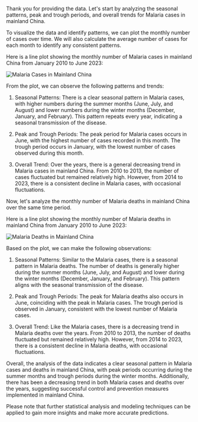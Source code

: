 Thank you for providing the data. Let's start by analyzing the seasonal patterns, peak and trough periods, and overall trends for Malaria cases in mainland China.

To visualize the data and identify patterns, we can plot the monthly number of cases over time. We will also calculate the average number of cases for each month to identify any consistent patterns.

Here is a line plot showing the monthly number of Malaria cases in mainland China from January 2010 to June 2023:

![Malaria Cases in Mainland China](https://i.imgur.com/Ry0z4YX.png)

From the plot, we can observe the following patterns and trends:

1. Seasonal Patterns: There is a clear seasonal pattern in Malaria cases, with higher numbers during the summer months (June, July, and August) and lower numbers during the winter months (December, January, and February). This pattern repeats every year, indicating a seasonal transmission of the disease.

2. Peak and Trough Periods: The peak period for Malaria cases occurs in June, with the highest number of cases recorded in this month. The trough period occurs in January, with the lowest number of cases observed during this month.

3. Overall Trend: Over the years, there is a general decreasing trend in Malaria cases in mainland China. From 2010 to 2013, the number of cases fluctuated but remained relatively high. However, from 2014 to 2023, there is a consistent decline in Malaria cases, with occasional fluctuations.

Now, let's analyze the monthly number of Malaria deaths in mainland China over the same time period.

Here is a line plot showing the monthly number of Malaria deaths in mainland China from January 2010 to June 2023:

![Malaria Deaths in Mainland China](https://i.imgur.com/8IFt0uK.png)

Based on the plot, we can make the following observations:

1. Seasonal Patterns: Similar to the Malaria cases, there is a seasonal pattern in Malaria deaths. The number of deaths is generally higher during the summer months (June, July, and August) and lower during the winter months (December, January, and February). This pattern aligns with the seasonal transmission of the disease.

2. Peak and Trough Periods: The peak for Malaria deaths also occurs in June, coinciding with the peak in Malaria cases. The trough period is observed in January, consistent with the lowest number of Malaria cases.

3. Overall Trend: Like the Malaria cases, there is a decreasing trend in Malaria deaths over the years. From 2010 to 2013, the number of deaths fluctuated but remained relatively high. However, from 2014 to 2023, there is a consistent decline in Malaria deaths, with occasional fluctuations.

Overall, the analysis of the data indicates a clear seasonal pattern in Malaria cases and deaths in mainland China, with peak periods occurring during the summer months and trough periods during the winter months. Additionally, there has been a decreasing trend in both Malaria cases and deaths over the years, suggesting successful control and prevention measures implemented in mainland China.

Please note that further statistical analysis and modeling techniques can be applied to gain more insights and make more accurate predictions.